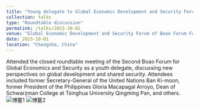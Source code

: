 ```yaml
---
title: "Young delegate to Global Economic Development and Security Forum of Boao Forum For Asia, GEDS"
collection: talks
type: "Roundtable discussion"
permalink: /talks/2023-10-01
venue: "Global Economic Development and Security Forum of Boao Forum For Asia"
date: 2023-10-01
location: "Changsha, China"
---
```


Attended the closed roundtable meeting of the Second Boao Forum for Global Economics and Security as a youth delegate, discussing new perspectives on global development and shared security. 
Attendees included former Secretary-General of the United Nations Ban Ki-moon, former President of the Philippines Gloria Macapagal Arroyo, Dean of Schwarzman College at Tsinghua University Qingming Pan, and others.
![博鳌1](..../image/博鳌1.png)
![博鳌2](..../image/博鳌2.png)
